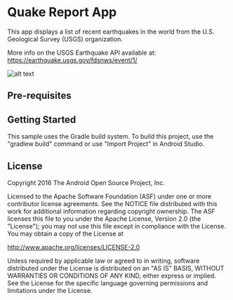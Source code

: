 Quake Report App
===================================

This app displays a list of recent earthquakes in the world
from the U.S. Geological Survey (USGS) organization.


More info on the USGS Earthquake API available at:
https://earthquake.usgs.gov/fdsnws/event/1/

![alt text](https://i.ibb.co/SQrKQKC/Screenshot-295.png)

Pre-requisites
--------------

Getting Started
---------------

This sample uses the Gradle build system. To build this project, use the
"gradlew build" command or use "Import Project" in Android Studio.


License
-------

Copyright 2016 The Android Open Source Project, Inc.

Licensed to the Apache Software Foundation (ASF) under one or more contributor
license agreements.  See the NOTICE file distributed with this work for
additional information regarding copyright ownership.  The ASF licenses this
file to you under the Apache License, Version 2.0 (the "License"); you may not
use this file except in compliance with the License.  You may obtain a copy of
the License at

http://www.apache.org/licenses/LICENSE-2.0

Unless required by applicable law or agreed to in writing, software
distributed under the License is distributed on an "AS IS" BASIS, WITHOUT
WARRANTIES OR CONDITIONS OF ANY KIND, either express or implied.  See the
License for the specific language governing permissions and limitations under
the License.
